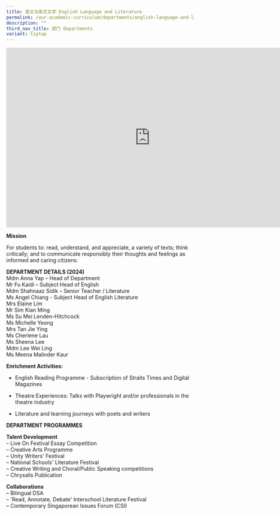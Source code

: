```yaml
---
title: 英文与英文文学 English Language and Literature
permalink: /our-academic-curriculum/departments/english-language-and-literature/
description: ""
third_nav_title: 部门 Departments
variant: tiptap
---
```

<div class="iframe-wrapper">
<iframe height="480" width="767" allowfullscreen="true" frameborder="0" src="https://docs.google.com/presentation/d/e/2PACX-1vQbIBM9DDYF2q6iDQttS7tOMt-LyuzVE_MgImeF--ywaKlMXoWrqGEx3XYAn9A6KsNyhfFczA9RPm7f/embed?start=true&amp;loop=true&amp;delayms=5000"></iframe>
</div>
<p><strong>Mission</strong>
</p>
<p>For students to: read, understand, and appreciate, a variety of texts;
think critically; and to communicate responsibly their thoughts and feelings
as informed and caring citizens.</p>
<p><strong>DEPARTMENT DETAILS (2024)</strong>
<br>Mdm Anna Yap – Head of Department
<br>Mr Fu Kaidi – Subject Head of English
<br>Mdm Shahnaaz Sidik – Senior Teacher / Literature
<br>Ms Angel Chiang - Subject Head of English Literature
<br>Mrs Elaine Lim
<br>Mr Sim Kian Ming
<br>Ms Su Mei Lenden-Hitchcock
<br>Ms Michelle Yeong
<br>Mrs Tan Jie Ying
<br>Ms Cherlene Lau
<br>Ms Sheena Lee
<br>Mdm Lee Wei Ling
<br>Ms Meena Malinder Kaur</p>
<p><strong>Enrichment Activities:</strong>
</p>
<ul data-tight="true" class="tight">
<li>
<p>English Reading Programme - Subscription of Straits Times and Digital
Magazines
<br>
</p>
</li>
<li>
<p>Theatre Experiences: Talks with Playwright and/or professionals in the
theatre industry
<br>
</p>
</li>
<li>
<p>Literature and learning journeys with poets and writers</p>
</li>
</ul>
<p><strong>DEPARTMENT PROGRAMMES</strong>
</p>
<p><strong>Talent Development</strong>
<br>– Live On Festival Essay Competition
<br>– Creative Arts Programme
<br>– Unity Writers' Festival
<br>– National Schools' Literature Festival
<br>– Creative Writing and Choral/Public Speaking competitions
<br>– Chrysalis Publication</p>
<p><strong>Collaborations</strong>
<br>– Bilingual DSA
<br>– 'Read, Annotate, Debate' Interschool Literature Festival
<br>– Contemporary Singaporean Issues Forum (CSI)</p>